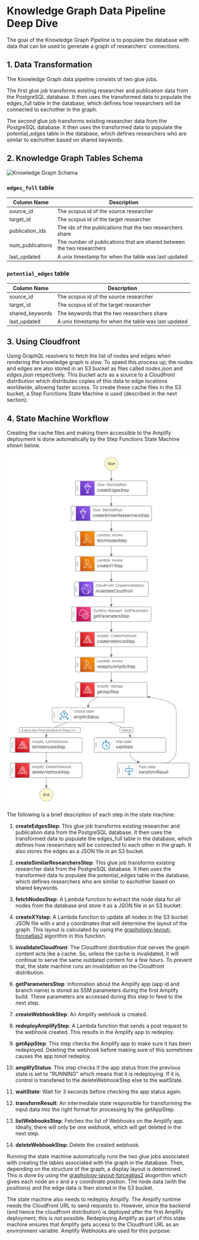 # Knowledge Graph Data Pipeline Deep Dive

The goal of the Knowledge Graph Pipeline is to populate the database with data that can be used to generate a graph of researchers' connections.

## 1. Data Transformation
The Knowledge Graph data pipeline consists of two glue jobs. 

The first glue job transforms existing researcher and publication data from the PostgreSQL database. It then uses the transformed data to populate the edges_full table in the database, which defines how researchers will be connected to eachother in the graph. 

The second glue job transforms existing researcher data from the PostgreSQL database. It then uses the transformed data to populate the potential_edges table in the database, which defines researchers who are similar to eachother based on shared keywords.


## 2. Knowledge Graph Tables Schema

![Knowledge Graph Schema](images/KnowledgeGraphDatabaseSchema.png)

### `edges_full` table

| Column Name | Description 
| ----------- | ----------- 
| source_id | The scopus id of the source researcher
| target_id | The scopus id of the target researcher
| publication_ids | The ids of the publications that the two researchers share
| num_publications | The number of publications that are shared between the two researchers
| last_updated | A unix timestamp for when the table was last updated


### `potential_edges` table

| Column Name | Description 
| ----------- | ----------- 
| source_id | The scopus id of the source researcher
| target_id | The scopus id of the target researcher
| shared_keywords | The keywords that the two researchers share
| last_updated | A unix timestamp for when the table was last updated

## 3. Using Cloudfront

Using GraphQL resolvers to fetch the list of nodes and edges when rendering the knowledge graph is slow. To speed this process up, the nodes and edges are also stored in an S3 bucket as files called *nodes.json* and *edges.json* respectively. This bucket acts as a source to a Cloudfront distribution which distributes copies of this data to edge locations worldwide, allowing faster access. To create these cache files in the S3 bucket, a Step Functions State Machine is used (described in the next section).

## 4. State Machine Workflow

Creating the cache files and making them accessible to the Amplify deployment is done automatically by the Step Functions State Machine shown below.

![alt text](images/p3/deepdive/stepfunctions_graph.png)

The following is a brief description of each step in the state machine:

1. **createEdgesStep**: This glue job transforms existing researcher and publication data from the PostgreSQL database. It then uses the transformed data to populate the edges_full table in the database, which defines how researchers will be connected to each other in the graph. It also stores the edges as a JSON file in an S3 bucket.

2. **createSimilarResearchersStep**: This glue job transforms existing researcher data from the PostgreSQL database. It then uses the transformed data to populate the potential_edges table in the database, which defines researchers who are similar to eachother based on shared keywords.

3. **fetchNodesStep**: A Lambda function to extract the node data for all nodes from the database and store it as a JSON file in an S3 bucket. 

4. **createXYstep**: A Lambda function to update all nodes in the S3 bucket JSON file with x and y coordinates that will determine the layout of the graph. This layout is calculated by using the [graphology-layout-forceatlas2](https://www.npmjs.com/package/graphology-layout-forceatlas2) algorithm in this function.

5. **invalidateCloudfront**: The Cloudfront distribution that serves the graph content acts like a cache. So, unless the cache is invalidated, it will continue to serve the same outdated content for a few hours. To prevent that, the state machine runs an invalidation on the Cloudfront distribution.

6. **getParametersStep**: Information about the Amplify app (app id and branch name) is stored as SSM parameters during the first Amplify build. These parameters are accessed during this step to feed to the next step.

7. **createWebhookStep**: An Amplify webhook is created.

8. **redeployAmplifyStep**: A Lambda function that sends a post request to the webhook created. This results in the Amplify app to redeploy.

9. **getAppStep**: This step checks the Amplify app to make sure it has been redeployed. Deleting the webhook before making sure of this sometimes causes the app tonot redeploy. 

10. **amplifyStatus**: This step checks if the app status from the previous state is set to "RUNNING" which means that it is redeploying. If it is, control is transfered to the deleteWebhookStep else to the waitState.

11. **waitState**: Wait for 3 seconds before checking the app status again.

12. **transformResult**: An intermediate state responsible for transforming the input data into the right format for processing by the getAppStep.

13. **listWebhooksStep**: Fetches the list of Webhooks on the Amplify app. Ideally, there will only be one webhook, which will get deleted in the next step.

14. **deleteWebhookStep**: Delete the created webhook.

Running the state machine automatically runs the two glue jobs associated with creating the tables associated with the graph in the database. Then, depending on the structure of the graph, a display layout is determined. This is done by using the [graphology-layout-forceatlas2](https://www.npmjs.com/package/graphology-layout-forceatlas2) alogorithm which gives each node an x and a y coordinate postion. The node data (with the positions) and the edge data is then stored in the S3 bucket.

The state machine also needs to redeploy Amplify. The Amplify runtime needs the Cloudfront URL to send requests to. However, since the backend (and hence the cloudfront distribution) is deployed after the first Amplify deployment, this is not possible. Redeploying Amplify as part of this state machine ensures that Amplify gets access to the Cloudfront URL as an environment variable. Amplify Webhooks are used for this purpose.